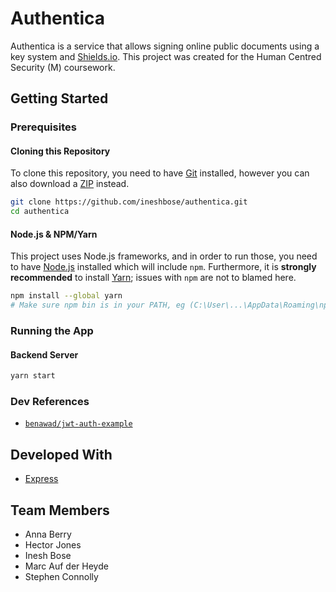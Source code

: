 # Authentica

Authentica is a service that allows signing online public documents using a key system and [Shields.io](https://shields.io). This project was created for the Human Centred Security (M) coursework.

## Getting Started

### Prerequisites

#### Cloning this Repository

To clone this repository, you need to have [Git](https://git-scm.com/) installed, however you can also download a [ZIP](https://github.com/ineshbose/authentica/archive/master.zip) instead.

```sh
git clone https://github.com/ineshbose/authentica.git
cd authentica
```

#### Node.js & NPM/Yarn

This project uses Node.js frameworks, and in order to run those, you need to have [Node.js](https://nodejs.org/en/download/) installed which will include `npm`. Furthermore, it is **strongly recommended** to install [Yarn](https://classic.yarnpkg.com/lang/en/); issues with `npm` are not to blamed here.

```sh
npm install --global yarn
# Make sure npm bin is in your PATH, eg (C:\User\...\AppData\Roaming\npm)
```

### Running the App

#### Backend Server

```sh
yarn start
```

### Dev References

* [`benawad/jwt-auth-example`](https://github.com/benawad/jwt-auth-example)

## Developed With

* [Express](https://expressjs.com/)

## Team Members

* Anna Berry
* Hector Jones
* Inesh Bose
* Marc Auf der Heyde
* Stephen Connolly
